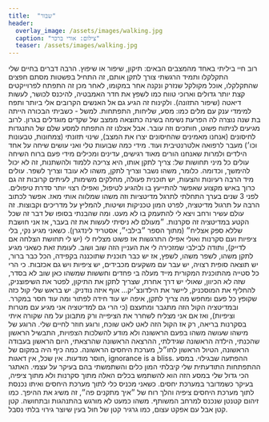 ```yaml
---
title:  "שבור"
header:
  overlay_image: /assets/images/walking.jpg
  caption: "צילום: אורי ברכר"
  teaser: /assets/images/walking.jpg
---
```

<!--more-->
רוב חיי ביליתי באחד מהמצבים הבאים: תיקון, שיפור או שיפוץ.
הרבה דברים בחיים שלי התקלקלו ותמיד הרגשתי צורך לתקן אותם, זה התחיל בפשטות מסתם חפצים שהתקלקלו, אוכל מקולקל שנזרק ונקנה אחר במקומו, לאחר מכן זה התפתח לפרוייקטים קצת יותר גדולים וארוכי טווח כמו לשפץ את חדר האמבטיה, להיכנס לכושר, לעשות דיאטה (שיפור התזונה).
ולקינוח זה הגיע גם אל האנשים הקרובים אלי ביותר ותפח למימדי ענק עם מלים כמו: מסע, שליחות, התפתחות. למשל - כשביתי הבכורה הייתה בת שנה נוצרה לה הפרעת נשימה בשינה כתוצאה ממצב של שקדים מוגדלים בגרון. לרוב מגיעים לניתוח פשוט, חותכים וזה עובר. אבל אצלנו זה התפתח למסע שלם של התנגדות לחיסונים (אנחנו מאמינים שהחיסונים יצרו את המצב), שינוי תזונתי (צמחונות, טבעונות וכו׳) מעבר לרפואה אלטרנטיבית ועוד.
מידי כמה שבועות טלי ואני עושים שיחה על אחד הילדים ולמרות שאנחנו הורים מאוד רגישים, עדינים ומכילים מידי פעם ברוח השיחה עולים כל מיני תחושות של: צריך לתקן אותו, היא צריכה ללמוד ולהשתנות, זה לא יכול להימשך, וכדומה. כלומר, משהו נשבר וצריך לתקן, משהו לא עובד וצריך לשפר. עולים מיד הרבה רעיונות והצעות, יש תוכנית פעולה, מחלקים משימות, לעיתים קרובות זה גם כרוך באיש מקצוע שאפשר להתייעץ בו ולהגיע לטיפול, ואפילו רצוי יותר סדרת טיפולים.
לפני 3 שנים בערך התחלתי לתרגל מדיטציות וזה משהו שמלווה אותי מאז. אפשר לכתוב הרבה על תרגול מדיטציה, לפרט המון טכניקות ושיטות, להמליץ על מדריכים וקבוצות. זה עולם עשיר ורחב ויצא לי להתעמק בו לא מעט. ומה שהבנתי בסופו של דבר זה שכל הקטע במדיטציה זה סקרנות.
״מעולם לא ניסיתי לעשות את זה בעבר, אז אני חושבת שללא ספק אצליח״ (מתוך הספר ״בילבי״, אסטריד לינדגרן). כשאני מגיע נקי, בלי ציפיות ועם סקרנות ואולי אפילו התרגשות אז פשוט מצליח לי (יש לי תחושת הצלחה אם לדייק), ותודה לבילבי שמזכירה לי את העניין הזה שוב ושוב. לעומת זאת כשאני מגיע לתקן משהו, לשפר משהו, לשפץ, אז יש כבר תוכנית שתוכננה בקפידה, הכל כבר ברור, יש תוצאה סופית רצויה, יש עבר עם משקעים מכבידים, יש ציפיות ויש גם אכזבות.
כי הרי כל סטייה מהתוכנית המקורית מייד מעלה בי פחדים וחששות שמשהו כאן שוב לא בסדר, שזה לא הכיוון, שאולי יש דרך אחרת, שצריך לתקן את התיקון, לפטר את השיפוצניק, להחליף את המוסכניק, ליישר את הילדונצ׳יק... אוף איזה נודניק. יש בראש שלי קול כזה שקופץ כל פעם ומחפש מה צריך לתקן, איפה יש עוד חידה לפתור ומה עוד חסר במקרר. ובמדיטציה הקול הזה מתגבר ומתעצם (כי הרי גם למדיטציה אני מגיע עם מטרות וציפיות), ואז אם אני מצליח לשחרר את הציפייה ורק מתבונן על מה שקורה איתי בסקרנות בריאה, רק אז הקול הזה לאט לאט שוכח, ורוגע חוזר לחיים שלי.
הרוגע של מישהו שעושה משהו בפעם הראשונה ולא מודע להשלכות הצפויות, התבשיל הראשון שהכנתי, הילדה הראשונה שגידלתי, ההרצאה הראשונה שהרצאתי, היום הראשון בעבודה הראשונה, הטיול הראשון לחו״ל, מערכת היחסים הראשונה. כמה כיף היה במקום של חוסר מודעות. אין שכל, אין דאגות, ignorance is a bliss. ההפתעה שבגילוי.
במסע ההתפתחות התודעתית שלי קיבלתי המון כלים והשתמשתי בהם בעיקר על עצמי. האתגר הכי גדול שלי במסע הזה הוא להשתמש בכלים האלה מתוך סקרנות ולא מתוך ציפיה, בעיקר כשמדובר במערכת יחסים. כשאני מכניס כלי לתוך מערכת היחסים ואיתו נכנסת לתוך מערכת היחסים ציפיה והלך רוח של ״איך מתקנים פה״, זה משיג את ההיפך. כמו זיהום קטנטן שנכנס למרחב המשותף. משהו כמעט לא מורגש בהתנהגות ובתחושה. קטן קטן אבל עם אפקט עצום, כמו גרגיר קטן של חול בעין שיוצר גירוי בלתי נסבל.